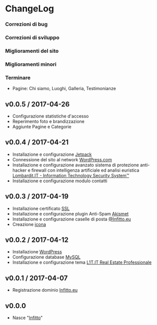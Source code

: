 # ChangeLog

### Correzioni di bug

### Correzioni di sviluppo

### Miglioramenti del sito

### Miglioramenti minori

### Terminare
  * Pagine: Chi siamo, Luoghi, Galleria, Testimonianze

## v0.0.5 / 2017-04-26

  * Configurazione statistiche d'accesso
  * Reperimento foto e brandizzazione
  * Aggiunte Pagine e Categorie

## v0.0.4 / 2017-04-21

  * Installazione e configurazione [Jetpack](https://github.com/Automattic/Jetpack)
  * Connessione del sito al network [WordPress.com](http://WordPress.com)
  * Installazione e configurazione avanzato sistema di protezione anti-hacker e firewall con intelligenza artificiale ed analisi euristica [Lombardit.IT - Information Technology Security System™](http://www.L1T.IT)
  * Installazione e configurazione modulo contatti

## v0.0.3 / 2017-04-19

  * Installazione certificato [SSL](https://www.infitto.eu)
  * Installazione e configurazione plugin Anti-Spam [Akismet](https://akismet.com)
  * Installazione e configurazione caselle di posta [@Infitto.eu](https://www.infitto.eu)
  * Creazione [icona](https://www.infitto.eu/favicon.ico)

## v0.0.2 / 2017-04-12

  * Installazione [WordPress](https://github.com/WordPress)
  * Configurazione database [MySQL](https://github.com/MySQL)
  * Installazione e configurazione tema [L1T.IT Real Estate Professionale](http://www.L1T.IT)

## v0.0.1 / 2017-04-07

  * Registrazione dominio [Infitto.eu](https://www.infitto.eu)

## v0.0.0

  * Nasce "[Infitto](https://www.infitto.eu)"
